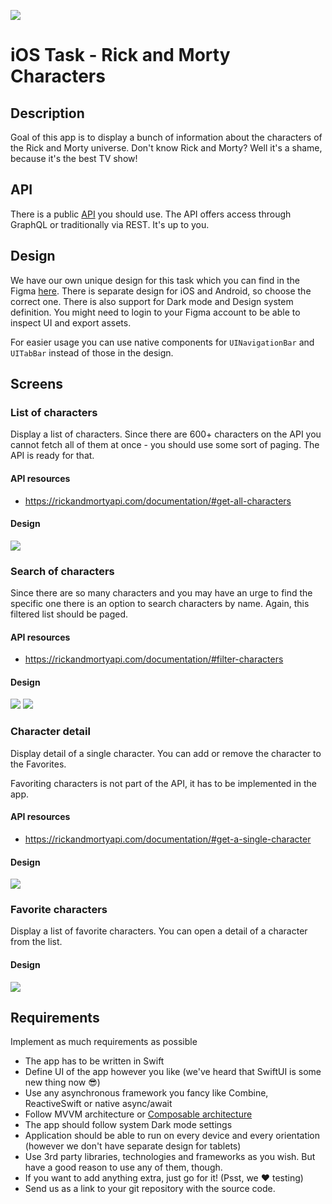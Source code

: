 ![](./images/hero.png)

# iOS Task - Rick and Morty Characters

## Description

Goal of this app is to display a bunch of information about the characters of the Rick and Morty universe. Don't know Rick and Morty? Well it's a
shame, because it's the best TV show!

<!-- ## Showcase

In case you want to see how the final app should work check [this](https://play.google.com/store/apps/details?id=cz.ackee.rickmortyshowcase) link in the Play Store and download the app right to your device. -->

## API

There is a public [API](https://rickandmortyapi.com/documentation) you should use. The API offers access through GraphQL or traditionally via REST.
It's up to you.

## Design

We have our own unique design for this task which you can find in the
Figma [here](https://www.figma.com/file/0w76BZ8TviO2TQF84574Et/Rick-and-Morty-Test-Task-Design?node-id=0%3A1&t=HXhltN12wt0ZpKY7-1). There is separate design for iOS and
Android, so choose the correct one. There is also support for Dark mode and Design system definition. You might need to login to your Figma account to be able to inspect UI and export assets.

For easier usage you can use native components for `UINavigationBar` and `UITabBar` instead of those in the design.

## Screens

### List of characters

Display a list of characters. Since there are 600+ characters on the API you cannot fetch all of them at once - you should use some sort of paging.
The API is ready for that.

#### API resources

- https://rickandmortyapi.com/documentation/#get-all-characters

#### Design

![](./images/screen1.png)

### Search of characters

Since there are so many characters and you may have an urge to find the specific one there is an option to search characters by name. Again, this
filtered list should be paged.

#### API resources
- https://rickandmortyapi.com/documentation/#filter-characters

#### Design
![](./images/screen2.png)
![](./images/screen3.png)

### Character detail 
Display detail of a single character. You can add or remove the character to the Favorites.

Favoriting characters is not part of the API, it has to be implemented in the app.

#### API resources
- https://rickandmortyapi.com/documentation/#get-a-single-character

#### Design
![](./images/screen5.png)

### Favorite characters

Display a list of favorite characters. You can open a detail of a character from the list. 

#### Design
![](./images/screen4.png)

## Requirements

Implement as much requirements as possible 

- The app has to be written in Swift
- Define UI of the app however you like (we've heard that SwiftUI is some new thing now 😎)
- Use any asynchronous framework you fancy like Combine, ReactiveSwift or native async/await
- Follow MVVM architecture or [Composable architecture](https://github.com/pointfreeco/swift-composable-architecture)
- The app should follow system Dark mode settings
- Application should be able to run on every device and every orientation (however we don't have separate design for tablets)
- Use 3rd party libraries, technologies and frameworks as you wish. But have a good reason to use any of them, though.
- If you want to add anything extra, just go for it! (Psst, we ❤️ testing)
- Send us as a link to your git repository with the source code.

